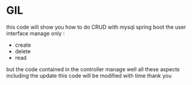# GIL
this code will show you how to do CRUD with mysql spring boot 
the user interface manage only : 
- create
- delete
- read 

but the code contained in the controller manage well all these aspects including the update 
this code will be modified with time thank you 
